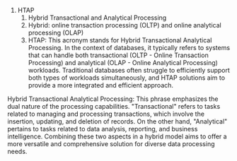 1. HTAP
   1. Hybrid Transactional and Analytical Processing
   2. Hybrid: online transaction processing (OLTP) and online analytical processing (OLAP)
   3. HTAP: This acronym stands for Hybrid Transactional Analytical Processing. In the context of databases, it typically refers to systems that can handle both transactional (OLTP - Online Transaction Processing) and analytical (OLAP - Online Analytical Processing) workloads. Traditional databases often struggle to efficiently support both types of workloads simultaneously, and HTAP solutions aim to provide a more integrated and efficient approach.

Hybrid Transactional Analytical Processing: This phrase emphasizes the dual nature of the processing capabilities. "Transactional" refers to tasks related to managing and processing transactions, which involve the insertion, updating, and deletion of records. On the other hand, "Analytical" pertains to tasks related to data analysis, reporting, and business intelligence. Combining these two aspects in a hybrid model aims to offer a more versatile and comprehensive solution for diverse data processing needs.